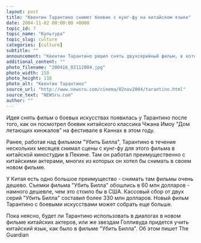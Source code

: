 ```yaml
---
layout: post
title: "Квентин Тарантино снимет боевик с кунг-фу на китайском языке"
date: 2004-11-02 00:00:00 +0000
topic_id: 7
topic_name: "Культура"
topic_slug: culture
categories: [culture]
subtitle: ""
announcement: "Квентин Тарантино решил снять двухсерийный фильм, в котором не будет ни слова по-английски. Знаменитый режиссер снимет боевик со сценами боя кунг-фу в стиле 70-х годов - на китайском языке с английскими субтитрами. Как известно, в последнем фильме Тарантино \"Убить Билла\" звучат диалоги на японском, китайском и испанском языках."
additional_content: ""
photo_filename: "200416_02112004.jpg"
photo_width: 158
photo_height: 118
photo_alt: "Квентин Тарантино"
source_url: "http://www.newsru.com/cinema/02nov2004/tarantino.html"
source_text: "NEWSru.com"
author: ""
---
```

Идея снять фильм о боевых искусствах появилась у Тарантино после того, как он посмотрел боевик китайского классика Чжана Имоу "Дом летающих кинжалов" на фестивале в Каннах в этом году.

Ранее, работая над фильмом "Убить Билла", Тарантино в течение нескольких месяцев снимал сцены с кунг-фу для этого фильма в китайской киностудии в Пекине. Там он работал преимущественно с китайскими актерами, многих из которых он хотел бы снимать в своем новом фильме.

У Китая есть одно большое преимущество - снимать там фильмы очень дешево. Съемки фильма "Убить Билла" обошлись в 60 млн долларов - намного дешевле, чем это стоило бы в США. Кассовый сбор от двух серий "Убить Билла" составил более 330 млн долларов. Новый фильм Тарантино с боевыми искусствами может собрать еще больше.

Пока неясно, будет ли Тарантино использовать в диалогах в новом фильме китайских актеров, или же звездам Голливуда придется учить китайский язык, как было в фильме "Убить Билла". Об этом пишет The Guardian

